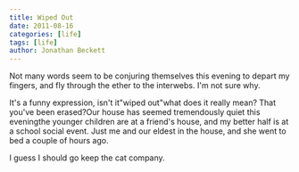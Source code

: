 ```yaml
---
title: Wiped Out
date: 2011-08-16
categories: [life]
tags: [life]
author: Jonathan Beckett
---
```


Not many words seem to be conjuring themselves this evening to depart my fingers, and fly through the ether to the interwebs. I'm not sure why.

It's a funny expression, isn't it"wiped out"what does it really mean? That you've been erased?Our house has seemed tremendously quiet this eveningthe younger children are at a friend's house, and my better half is at a school social event. Just me and our eldest in the house, and she went to bed a couple of hours ago.

I guess I should go keep the cat company.